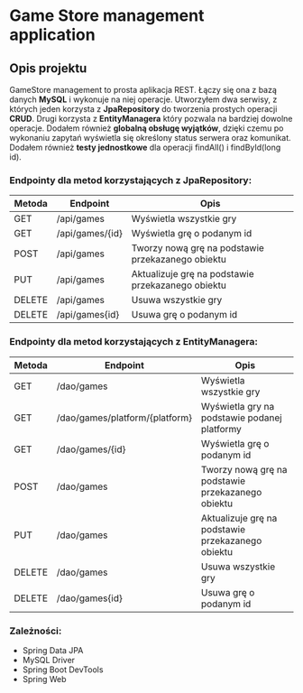 # Game Store management application

## Opis projektu
GameStore management to prosta aplikacja REST. Łączy się ona z bazą danych **MySQL** i wykonuje na niej operacje. Utworzyłem dwa serwisy, z których jeden korzysta z **JpaRepository** do tworzenia prostych operacji **CRUD**. Drugi korzysta z **EntityManagera** który pozwala na bardziej dowolne operacje. Dodałem również **globalną obsługę wyjątków**, dzięki czemu po wykonaniu zapytań wyświetla się określony status serwera oraz komunikat. Dodałem również **testy jednostkowe** dla operacji findAll() i findById(long id).

### Endpointy dla metod korzystających z JpaRepository:
| Metoda | Endpoint | Opis |
|------- | -------- | ---- |
| GET    | /api/games   | Wyświetla wszystkie gry |
| GET    | /api/games/{id}   | Wyświetla grę o podanym id |
| POST   | /api/games   | Tworzy nową grę na podstawie przekazanego obiektu |
| PUT    | /api/games   | Aktualizuje grę na podstawie przekazanego obiektu |
| DELETE | /api/games   | Usuwa wszystkie gry |
| DELETE | /api/games{id}   | Usuwa grę o podanym id |

### Endpointy dla metod korzystających z EntityManagera:
| Metoda | Endpoint | Opis |
|------- | -------- | ---- |
| GET    | /dao/games   | Wyświetla wszystkie gry |
| GET    | /dao/games/platform/{platform}   | Wyświetla gry na podstawie podanej platformy |
| GET    | /dao/games/{id}   | Wyświetla grę o podanym id |
| POST   | /dao/games   | Tworzy nową grę na podstawie przekazanego obiektu |
| PUT    | /dao/games   | Aktualizuje grę na podstawie przekazanego obiektu |
| DELETE | /dao/games   | Usuwa wszystkie gry |
| DELETE | /dao/games{id}   | Usuwa grę o podanym id |

### Zależności:
- Spring Data JPA
- MySQL Driver
- Spring Boot DevTools
- Spring Web